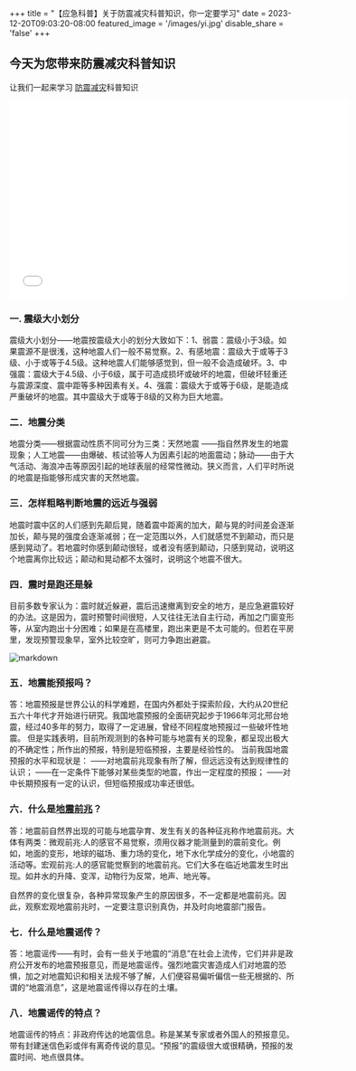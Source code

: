 +++
title = "【应急科普】关于防震减灾科普知识，你一定要学习"
date = 2023-12-20T09:03:20-08:00
featured_image = '/images/yi.jpg'
disable_share = 'false'
+++
##    今天为您带来防震减灾科普知识
让我们一起来学习
[防震减灾](https://www.mem.gov.cn/gk/zfxxgkpt/fdzdgknr/202205/t20220525_414288.shtml)科普知识
<iframe src="//player.bilibili.com/player.html?aid=502700400&bvid=BV1VK411c7kN&cid=328469283&p=1" scrolling="no" border="0" frameborder="no" framespacing="0" allowfullscreen="true"  width="600px" height="350px">  </iframe>

###   一.  震级大小划分
震级大小划分——地震按震级大小的划分大致如下：1、弱震：震级小于3级。如果震源不是很浅，这种地震人们一般不易觉察。2、有感地震：震级大于或等于3级、小于或等于4.5级。这种地震人们能够感觉到，但一般不会造成破坏。3、中强震：震级大于4.5级、小于6级，属于可造成损坏或破坏的地震，但破坏轻重还与震源深度、震中距等多种因素有关。4、强震：震级大于或等于6级，是能造成严重破坏的地震。其中震级大于或等于8级的又称为巨大地震。

###   二．地震分类
地震分类——根据震动性质不同可分为三类：天然地震 ——指自然界发生的地震现象；人工地震——由爆破、核试验等人为因素引起的地面震动；脉动——由于大气活动、海浪冲击等原因引起的地球表层的经常性微动。狭义而言，人们平时所说的地震是指能够形成灾害的天然地震。

###   三．怎样粗略判断地震的远近与强弱
地震时震中区的人们感到先颠后晃，随着震中距离的加大，颠与晃的时间差会逐渐加长，颠与晃的强度会逐渐减弱；在一定范围以外，人们就感觉不到颠动，而只是感到晃动了。若地震时你感到颠动很轻，或者没有感到颠动，只感到晃动，说明这个地震离你比较远；颠动和晃动都不太强时，说明这个地震不很大。

###   四．震时是跑还是躲
目前多数专家认为：震时就近躲避，震后迅速撤离到安全的地方，是应急避震较好的办法。这是因为，震时预警时间很短，人又往往无法自主行动，再加之门窗变形等，从室内跑出十分困难；如果是在高楼里，跑出来更是不太可能的。但若在平房里，发现预警现象早，室外比较空旷，则可力争跑出避震。

 ![markdown](https://img.51miz.com/Element/00/89/44/58/f0e7cc0a_E894458_ae2adbdc.png)

###   五．地震能预报吗？
答：地震预报是世界公认的科学难题，在国内外都处于探索阶段，大约从20世纪五六十年代才开始进行研究。我国地震预报的全面研究起步于1966年河北邢台地震，经过40多年的努力，取得了一定进展，曾经不同程度地预报过一些破坏性地震。
但是实践表明，目前所观测到的各种可能与地震有关的现象，都呈现出极大的不确定性；所作出的预报，特别是短临预报，主要是经验性的。
当前我国地震预报的水平和现状是：
——对地震前兆现象有所了解，但远远没有达到规律性的认识；
——在一定条件下能够对某些类型的地震，作出一定程度的预报；
——对中长期预报有一定的认识，但短临预报成功率还很低。

###   六．什么是[地震前兆](https://cn.bing.com/search?q=%E5%9C%B0%E9%9C%87%E5%89%8D%E5%85%86&form=ANNTH1&refig=6582b09bc5f94cb89c290a4ca17dc70b&pc=W091)？
答：地震前自然界出现的可能与地震孕育、发生有关的各种征兆称作地震前兆。大体有两类：微观前兆:人的感官不易觉察，须用仪器才能测量到的震前变化。例如，地面的变形，地球的磁场、重力场的变化，地下水化学成分的变化，小地震的活动等。宏观前兆:人的感官能觉察到的地震前兆。它们大多在临近地震发生时出现。如井水的升降、变浑，动物行为反常，地声、地光等。

自然界的变化很复杂，各种异常现象产生的原因很多，不一定都是地震前兆。因此，观察宏观地震前兆时，一定要注意识别真伪，并及时向地震部门报告。

###   七．什么是地震谣传？
答：地震谣传——有时，会有一些关于地震的“消息”在社会上流传，它们并非是政府公开发布的地震预报意见，而是地震谣传。强烈地震灾害造成人们对地震的恐惧，加之对地震知识和相关法规不够了解，人们便容易偏听偏信一些无根据的、所谓的“地震消息”，这是地震谣传得以存在的土壤。

###    八．地震谣传的特点？
地震谣传的特点：非政府传达的地震信息。称是某某专家或者外国人的预报意见。带有封建迷信色彩或伴有离奇传说的意见。“预报”的震级很大或很精确，预报的发震时间、地点很具体。

